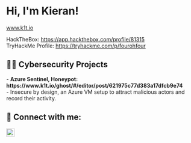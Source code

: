 <h1>Hi, I'm Kieran! <br/></h1>

www.k1t.io

HackTheBox: https://app.hackthebox.com/profile/81315 <br />
TryHackMe Profile: https://tryhackme.com/p/fourohfour

<h2>👨‍💻 Cybersecurity Projects</h2>
- <b>Azure Sentinel, Honeypot: https://www.k1t.io/ghost/#/editor/post/621975c77d383a17dfcb9e74</b> <br />
  - Insecure by design, an Azure VM setup to attract malicious actors and record their activity.

<h2> 🤳 Connect with me:</h2>

[<img align="left" alt="JoshMadakor | LinkedIn" width="22px" src="https://cdn.jsdelivr.net/npm/simple-icons@v3/icons/linkedin.svg" />][linkedin]

[website]: https://k1t.io
[linkedin]: [https://linkedin.com/in/hsaglani](https://www.linkedin.com/in/kieranjessup/)
[github]: https://github.com/kieranjessup
